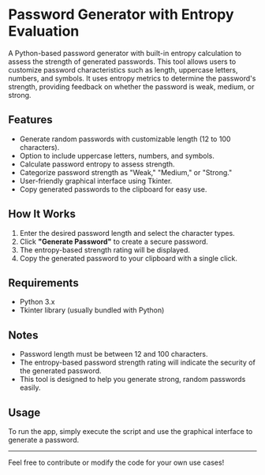 # Password Generator with Entropy Evaluation

A Python-based password generator with built-in entropy calculation to assess the strength of generated passwords. This tool allows users to customize password characteristics such as length, uppercase letters, numbers, and symbols. It uses entropy metrics to determine the password's strength, providing feedback on whether the password is weak, medium, or strong.

## Features
- Generate random passwords with customizable length (12 to 100 characters).
- Option to include uppercase letters, numbers, and symbols.
- Calculate password entropy to assess strength.
- Categorize password strength as "Weak," "Medium," or "Strong."
- User-friendly graphical interface using Tkinter.
- Copy generated passwords to the clipboard for easy use.

## How It Works
1. Enter the desired password length and select the character types.
2. Click **"Generate Password"** to create a secure password.
3. The entropy-based strength rating will be displayed.
4. Copy the generated password to your clipboard with a single click.

## Requirements
- Python 3.x
- Tkinter library (usually bundled with Python)

## Notes
- Password length must be between 12 and 100 characters.
- The entropy-based password strength rating will indicate the security of the generated password.
- This tool is designed to help you generate strong, random passwords easily.

## Usage
To run the app, simply execute the script and use the graphical interface to generate a password. 

---

Feel free to contribute or modify the code for your own use cases!
